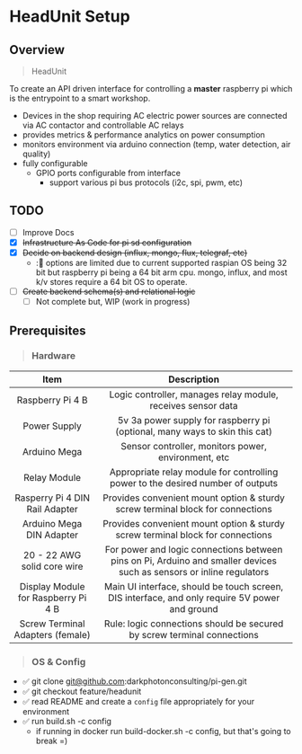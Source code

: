 # HeadUnit Setup

## Overview

> HeadUnit

To create an API driven interface for controlling a **master** raspberry pi which is the entrypoint to a smart workshop.

- Devices in the shop requiring AC electric power sources are connected via AC contactor and controllable AC relays
- provides metrics & performance analytics on power consumption
- monitors environment via arduino connection (temp, water detection, air quality)
- fully configurable
  - GPIO ports configurable from interface
    - support various pi bus protocols (i2c, spi, pwm, etc)

## TODO

- [ ] Improve Docs
- [x] ~~Infrastructure As Code for pi sd configuration~~
- [x] ~~Decide on backend design (influx, mongo, flux, telegraf, etc)~~ 
  - :📓 options are limited due to current supported raspian OS being 32 bit but raspberry pi being a 64 bit arm cpu. mongo, influx, and most k/v stores require a 64 bit OS to operate.
- [ ] ~~Create backend schema(s) and relational logic~~
  - [ ] Not complete but, WIP (work in progress)

## Prerequisites

> ### Hardware

|                Item                 |                                                     Description                                                      |
| :---------------------------------: | :------------------------------------------------------------------------------------------------------------------: |
|          Raspberry Pi 4 B           |                             Logic controller, manages relay module, receives sensor data                             |
|            Power Supply             |                      5v 3a power supply for raspberry pi (optional, many ways to skin this cat)                      |
|            Arduino Mega             |                                 Sensor controller, monitors power, environment, etc                                  |
|            Relay Module             |                   Appropriate relay module for controlling power to the desired number of outputs                    |
|   Rasperry Pi 4 DIN Rail Adapter    |                    Provides convenient mount option & sturdy screw terminal block for connections                    |
|      Arduino Mega DIN Adapter       |                    Provides convenient mount option & sturdy screw terminal block for connections                    |
|     20 - 22 AWG solid core wire     | For power and logic connections between pins on Pi, Arduino and smaller devices such as sensors or inline regulators |
| Display Module for Raspberry Pi 4 B |            Main UI interface, should be touch screen, DIS interface, and only require 5V power and ground            |
|  Screw Terminal Adapters (female)   |                       Rule: logic connections should be secured by screw terminal connections                        |

> ### OS & Config

- ✅ git clone git@github.com:darkphotonconsulting/pi-gen.git
- ✅ git checkout feature/headunit
- ✅ read README and create a `config` file appropriately for your environment
- ✅ run build.sh -c config
  - if running in docker run build-docker.sh -c config, but that's going to break =)


